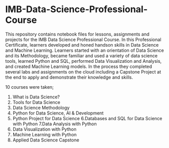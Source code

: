 # IMB-Data-Science-Professional-Course
This repository contains notebook files for lessons, assignments and projects for the IMB Data Science Professional Course.
In this Professional Certificate, learners developed and honed handson
skills in Data Science and Machine Learning. Learners started with
an orientation of Data Science and its Methodology, became familiar
and used a variety of data science tools, learned Python and SQL,
performed Data Visualization and Analysis, and created Machine
Learning models. In the process they completed several labs and
assignments on the cloud including a Capstone Project at the end to
apply and demonstrate their knowledge and skills.

 10 courses were taken;
1. What is Data Science?
2. Tools for Data Science
3. Data Science Methodology
4. Python for Data Science, AI & Development
5. Python Project for Data Science
6.Databases and SQL for Data Science
with Python
7.Data Analysis with Python
8. Data Visualization with Python
9. Machine Learning with Python
10. Applied Data Science Capstone
